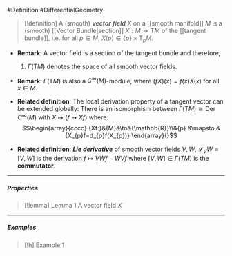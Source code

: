#Definition #DifferentialGeometry 
> [!definition]
> A (smooth) ***vector field*** $X$ on a [[smooth manifold]] $M$ is a (smooth) [[Vector Bundle|section]] $X:M\to \text{T}M$ of the [[tangent bundle]], i.e. for all $p\in M$, $X(p)\in \{ p \}\times\text{T}_{p}M$.


- **Remark**: A vector field is a section of the tangent bundle and therefore, 
	1. $\Gamma(\text{T}M)$ denotes the space of all smooth vector fields.
- **Remark**: $\Gamma(\text{T}M)$ is also a $C^\infty(M)$-module, where $(fX)(x)=f(x)X(x)$ for all $x\in M$.
- **Related definition**: The local derivation property of a tangent vector can be extended globally: There is an isomorphism between $\Gamma(\text{T}M)\cong \text{Der }C^\infty(M)$ with $X\mapsto (f\mapsto Xf)$ where:$$\begin{array}{cccc} {Xf:}&{M}&\to&{\mathbb{R}}\\&{p} &\mapsto & {X_{p}f=d_{p}f(X_{p})} \end{array}{}$$

- **Related definition**: ***Lie derivative*** of smooth vector fields $V,W$, $\mathcal{L}_{V}W\equiv[V,W]$ is the derivation $f\mapsto VWf-WVf$ where $[V,W]\in \Gamma(TM)$ is the **commutator**.
---
##### Properties
> [!lemma] Lemma 1
> A vector field $X$ 
---
##### Examples
> [!h] Example 1
> 